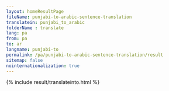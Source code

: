 ```yaml
---
layout: homeResultPage
fileName: punjabi-to-arabic-sentence-translation
translatein: punjabi_to_arabic
folderName : translate
lang: pa
from: pa
to: ar
langname: punjabi-to
permalink: /pa/punjabi-to-arabic-sentence-translation/result
sitemap: false
nointernationalization: true
---
```

{% include result/translateinto.html %}

<script src="/js/result/translation.js" data-foldername="{{page.folderName}}" data-lang="{{page.lang}}"></script>
